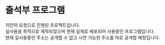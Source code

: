 # 출석부 프로그램
지인의 요청으로 진행된 프로젝트입니다.<br/>
실사용을 목적으로 제작되었으며 현재 실제로 배포되어 사용중인 프로그램입니다.<br/>
현재 실사용중인 주소는 공개할 수 없고 시연 가능한 주소를 따로 공개할 예정입니다.




